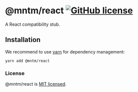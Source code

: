 # @mntm/react [![GitHub license](https://img.shields.io/badge/license-MIT-blue.svg)](https://github.com/maxi-team/react-stub/blob/master/LICENSE)

A React compatibility stub.

## Installation

We recommend to use [yarn](https://classic.yarnpkg.com/en/docs/install/) for dependency management:

```shell
yarn add @mntm/react
```

### License

@mntm/react is [MIT licensed](./LICENSE).
